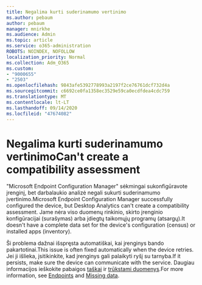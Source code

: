 ```yaml
---
title: Negalima kurti suderinamumo vertinimo
ms.author: pebaum
author: pebaum
manager: mnirkhe
ms.audience: Admin
ms.topic: article
ms.service: o365-administration
ROBOTS: NOINDEX, NOFOLLOW
localization_priority: Normal
ms.collection: Adm_O365
ms.custom:
- "9000655"
- "2503"
ms.openlocfilehash: 9843afe5392778993a2197f2ce76761dcf732d4a
ms.sourcegitcommit: c6692ce0fa1358ec3529e59ca0ecdfdea4cdc759
ms.translationtype: MT
ms.contentlocale: lt-LT
ms.lasthandoff: 09/14/2020
ms.locfileid: "47674082"
---
```

# <a name="cant-create-a-compatibility-assessment"></a><span data-ttu-id="3c7cd-102">Negalima kurti suderinamumo vertinimo</span><span class="sxs-lookup"><span data-stu-id="3c7cd-102">Can't create a compatibility assessment</span></span>

<span data-ttu-id="3c7cd-103">"Microsoft Endpoint Configuration Manager" sėkmingai sukonfigūravote įrenginį, bet darbalaukio analizė negali sukurti suderinamumo įvertinimo.</span><span class="sxs-lookup"><span data-stu-id="3c7cd-103">Microsoft Endpoint Configuration Manager successfully configured the device, but Desktop Analytics can't create a compatibility assessment.</span></span> <span data-ttu-id="3c7cd-104">Jame nėra viso duomenų rinkinio, skirto įrenginio konfigūracijai (surašymas) arba įdiegtų taikomųjų programų (atsargų).</span><span class="sxs-lookup"><span data-stu-id="3c7cd-104">It doesn't have a complete data set for the device's configuration (census) or installed apps (inventory).</span></span>

<span data-ttu-id="3c7cd-105">Ši problema dažnai išspręsta automatiškai, kai įrenginys bando pakartotinai.</span><span class="sxs-lookup"><span data-stu-id="3c7cd-105">This issue is often fixed automatically when the device retries.</span></span> <span data-ttu-id="3c7cd-106">Jei ji išlieka, įsitikinkite, kad įrenginys gali palaikyti ryšį su tarnyba.</span><span class="sxs-lookup"><span data-stu-id="3c7cd-106">If it persists, make sure the device can communicate with the service.</span></span> <span data-ttu-id="3c7cd-107">Daugiau informacijos ieškokite pabaigos [taškai](https://docs.microsoft.com/configmgr/desktop-analytics/enable-data-sharing#endpoints) ir [trūkstami duomenys](https://docs.microsoft.com/configmgr/desktop-analytics/monitor-connection-health#missing-data).</span><span class="sxs-lookup"><span data-stu-id="3c7cd-107">For more information, see [Endpoints](https://docs.microsoft.com/configmgr/desktop-analytics/enable-data-sharing#endpoints) and [Missing data](https://docs.microsoft.com/configmgr/desktop-analytics/monitor-connection-health#missing-data).</span></span>
